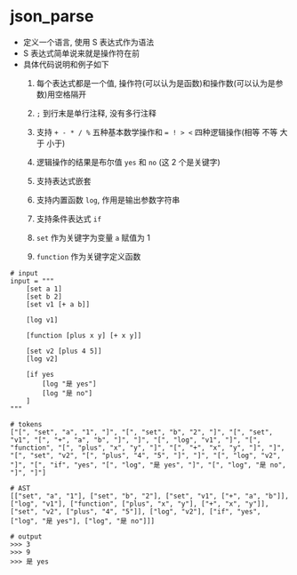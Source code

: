 # json_parse

- 定义一个语言, 使用 S 表达式作为语法
- S 表达式简单说来就是操作符在前
- 具体代码说明和例子如下
    1. 每个表达式都是一个值, 操作符(可以认为是函数)和操作数(可以认为是参数)用空格隔开
    2. `;` 到行末是单行注释, 没有多行注释
    3. 支持 `+ - * / %` 五种基本数学操作和 `= ! > <` 四种逻辑操作(相等 不等 大于 小于)
    4. 逻辑操作的结果是布尔值 `yes` 和 `no` (这 2 个是关键字)
    5. 支持表达式嵌套
    6. 支持内置函数 `log`, 作用是输出参数字符串
    7. 支持条件表达式 `if`

    8. `set` 作为关键字为变量 `a` 赋值为 1
    9. `function` 作为关键字定义函数


```
# input
input = """
    [set a 1]
    [set b 2]
    [set v1 [+ a b]]
    
    [log v1]
    
    [function [plus x y] [+ x y]]
    
    [set v2 [plus 4 5]]
    [log v2]
    
    [if yes
        [log "是 yes"]
        [log "是 no"]
    ]
"""

# tokens
["[", "set", "a", "1", "]", "[", "set", "b", "2", "]", "[", "set", "v1", "[", "+", "a", "b", "]", "]", "[", "log", "v1", "]", "[", "function", "[", "plus", "x", "y", "]", "[", "+", "x", "y", "]", "]", "[", "set", "v2", "[", "plus", "4", "5", "]", "]", "[", "log", "v2", "]", "[", "if", "yes", "[", "log", "是 yes", "]", "[", "log", "是 no", "]", "]"]

# AST
[["set", "a", "1"], ["set", "b", "2"], ["set", "v1", ["+", "a", "b"]], ["log", "v1"], ["function", ["plus", "x", "y"], ["+", "x", "y"]], ["set", "v2", ["plus", "4", "5"]], ["log", "v2"], ["if", "yes", ["log", "是 yes"], ["log", "是 no"]]]

# output
>>> 3
>>> 9
>>> 是 yes
```








